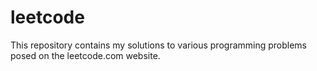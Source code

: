 # leetcode
This repository contains my solutions to various programming problems posed on the leetcode.com website.
